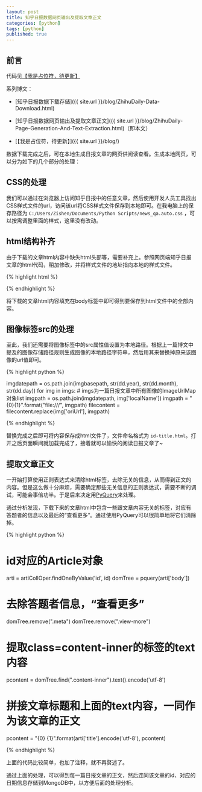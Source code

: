 ```yaml
---
layout: post
title: 知乎日报数据网页输出及提取文章正文
categories: [python]
tags: [python]
published: true
---
```



## 前言

代码见[【我是占位符，待更新】](https://github.com/NathanLvzs)

系列博文：

- [知乎日报数据下载存储]({{ site.url }}/blog/ZhihuDaily-Data-Download.html)

- [知乎日报数据网页输出及提取文章正文]({{ site.url }}/blog/ZhihuDaily-Page-Generation-And-Text-Extraction.html)（即本文）

- [【我是占位符，待更新】]({{ site.url }}/blog/)


数据下载完成之后，可在本地生成日报文章的网页供阅读查看。生成本地网页，可以分为如下的几个部分的处理：

## CSS的处理

我们可以通过在浏览器上访问知乎日报中的任意文章，然后使用开发人员工具找出CSS样式文件的url，访问该url将CSS样式文件保存到本地即可。在我电脑上的保存路径为 `C:/Users/Zishen/Documents/Python Scripts/news_qa.auto.css` ，可以按需调整里面的样式，这里没有改动。


## html结构补齐

由于下载的文章html内容中缺失html头部等，需要补充上。参照网页端知乎日报文章的html代码，稍加修改，并将样式文件的地址指向本地的样式文件。

{% highlight html %}

<!doctype html>
<html lang="zh-CN">
<head>
<meta charset="utf-8">
<meta http-equiv="X-UA-Compatible" content="IE=edge,chrome=1">
<link rel="stylesheet" href="file:///C:/Users/Zishen/Documents/Python Scripts/news_qa.auto.css">
</head>
<body>

<!-- 将下载的文章html内容填充在body标签中 -->

</body>
</html>

{% endhighlight %}

将下载的文章html内容填充在body标签中即可得到要保存到html文件中的全部内容。


## 图像标签src的处理

至此，我们还需要将图像标签中的src属性值设置为本地路径。根据上一篇博文中提及的图像存储路径规则生成图像的本地路径字符串，然后用其来替换掉原来该图像的url值即可。

{% highlight python %}

imgdatepath = os.path.join(imgbasepath, str(dd.year), str(dd.month), str(dd.day))
for img in imgs: # imgs为一篇日报文章中所有图像的ImageUrlMap对象list
    imgpath = os.path.join(imgdatepath, img['localName'])
    imgpath = "{0}{1}".format("file:///", imgpath)
    filecontent = filecontent.replace(img['oriUrl'], imgpath)

{% endhighlight %}


替换完成之后即可将内容保存成html文件了，文件命名格式为 `id-title.html`。打开之后页面瞬间就加载完成了，接着就可以愉快的阅读日报文章了~



## 提取文章正文

一开始打算使用正则表达式来清除html标签，去除无关的信息，从而得到正文的内容。但是这么做十分麻烦，需要确定那些无关信息的正则表达式，需要不断的调试，可能会事倍功半。于是后来决定用[PyQuery](http://pythonhosted.org/pyquery/)来处理。

通过分析发现，下载下来的文章html中包含一些跟文章内容无关的标签，对应有答题者的信息以及最后的“查看更多”。通过使用PyQuery可以很简单地将它们清除掉。

{% highlight python %}

# id对应的Article对象
arti = artiCollOper.findOneByValue('id', id)
domTree = pquery(arti['body'])
# 去除答题者信息，“查看更多”
domTree.remove(".meta")
domTree.remove(".view-more")
# 提取class=content-inner的标签的text内容
pcontent = domTree.find(".content-inner").text().encode('utf-8')
# 拼接文章标题和上面的text内容，一同作为该文章的正文
pcontent = "{0} {1}".format(arti['title'].encode('utf-8'), pcontent)

{% endhighlight %}

上面的代码比较简单，也加了注释，就不再赘述了。

通过上面的处理，可以得到每一篇日报文章的正文，然后连同该文章的id、对应的日期信息存储到MongoDB中，以方便后面的处理分析。


